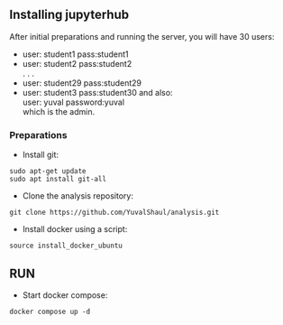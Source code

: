 ## Installing jupyterhub

After initial preparations and running the server, you will have 30 users:
- user: student1  pass:student1
- user: student2  pass:student2  
. . .  
- user: student29  pass:student29
- user: student3  pass:student30
and also:  
user: yuval password:yuval  
which is the admin.  


### Preparations

- Install git:
```
sudo apt-get update
sudo apt install git-all
```
- Clone the analysis repository:
```
git clone https://github.com/YuvalShaul/analysis.git
```
- Install docker using a script:
```
source install_docker_ubuntu
```

## RUN

- Start docker compose:
```
docker compose up -d
```

